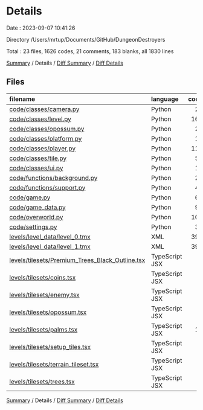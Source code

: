 # Details

Date : 2023-09-07 10:41:26

Directory /Users/mrtup/Documents/GitHub/DungeonDestroyers

Total : 23 files,  1626 codes, 21 comments, 183 blanks, all 1830 lines

[Summary](results.md) / Details / [Diff Summary](diff.md) / [Diff Details](diff-details.md)

## Files
| filename | language | code | comment | blank | total |
| :--- | :--- | ---: | ---: | ---: | ---: |
| [code/classes/camera.py](/code/classes/camera.py) | Python | 29 | 0 | 8 | 37 |
| [code/classes/level.py](/code/classes/level.py) | Python | 167 | 8 | 50 | 225 |
| [code/classes/opossum.py](/code/classes/opossum.py) | Python | 21 | 0 | 5 | 26 |
| [code/classes/platform.py](/code/classes/platform.py) | Python | 11 | 0 | 2 | 13 |
| [code/classes/player.py](/code/classes/player.py) | Python | 115 | 4 | 20 | 139 |
| [code/classes/tile.py](/code/classes/tile.py) | Python | 57 | 0 | 13 | 70 |
| [code/classes/ui.py](/code/classes/ui.py) | Python | 16 | 2 | 5 | 23 |
| [code/functions/background.py](/code/functions/background.py) | Python | 29 | 0 | 5 | 34 |
| [code/functions/support.py](/code/functions/support.py) | Python | 49 | 0 | 12 | 61 |
| [code/game.py](/code/game.py) | Python | 62 | 4 | 15 | 81 |
| [code/game_data.py](/code/game_data.py) | Python | 93 | 0 | 6 | 99 |
| [code/overworld.py](/code/overworld.py) | Python | 106 | 0 | 24 | 130 |
| [code/settings.py](/code/settings.py) | Python | 35 | 3 | 8 | 46 |
| [levels/level_data/level_0.tmx](/levels/level_data/level_0.tmx) | XML | 397 | 0 | 1 | 398 |
| [levels/level_data/level_1.tmx](/levels/level_data/level_1.tmx) | XML | 394 | 0 | 1 | 395 |
| [levels/tilesets/Premium_Trees_Black_Outline.tsx](/levels/tilesets/Premium_Trees_Black_Outline.tsx) | TypeScript JSX | 4 | 0 | 1 | 5 |
| [levels/tilesets/coins.tsx](/levels/tilesets/coins.tsx) | TypeScript JSX | 4 | 0 | 1 | 5 |
| [levels/tilesets/enemy.tsx](/levels/tilesets/enemy.tsx) | TypeScript JSX | 5 | 0 | 1 | 6 |
| [levels/tilesets/opossum.tsx](/levels/tilesets/opossum.tsx) | TypeScript JSX | 7 | 0 | 1 | 8 |
| [levels/tilesets/palms.tsx](/levels/tilesets/palms.tsx) | TypeScript JSX | 13 | 0 | 1 | 14 |
| [levels/tilesets/setup_tiles.tsx](/levels/tilesets/setup_tiles.tsx) | TypeScript JSX | 4 | 0 | 1 | 5 |
| [levels/tilesets/terrain_tileset.tsx](/levels/tilesets/terrain_tileset.tsx) | TypeScript JSX | 4 | 0 | 1 | 5 |
| [levels/tilesets/trees.tsx](/levels/tilesets/trees.tsx) | TypeScript JSX | 4 | 0 | 1 | 5 |

[Summary](results.md) / Details / [Diff Summary](diff.md) / [Diff Details](diff-details.md)